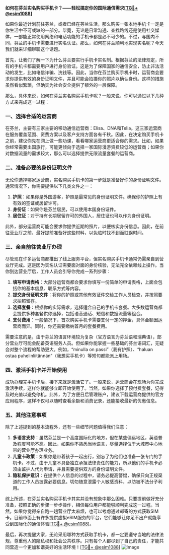 **如何在芬兰实名购买手机卡？——轻松搞定你的国际通信需求[[TG💪+ @esim1088](https://t.me/s/esim1088)]**

如果你最近计划前往芬兰，或者已经在芬兰生活，那么购买一张本地手机卡一定是你生活中不可或缺的一部分。毕竟，无论是日常沟通、查找路线还是使用社交媒体，一部能正常使用网络和电话功能的手机卡都是必不可少的。不过，与国内不同，芬兰的手机卡需要进行实名认证。那么，如何在芬兰顺利地实现实名呢？今天我们就来详细聊聊这个话题。

首先，让我们了解一下为什么芬兰要实行手机卡实名制。根据芬兰的法律规定，所有的手机卡都需要用户进行身份验证。这是为了保障国家的通信安全，防止非法活动的发生，比如电信诈骗、洗钱等。因此，当你在芬兰购买手机卡时，运营商会要求你提供有效的身份证明文件，并且可能会拍摄你的照片以确认身份。这样的措施虽然看似繁琐，但确实为社会安全提供了额外的一层保障。

那么，具体来说，如何在芬兰实名购买手机卡呢？一般来说，你可以通过以下几种方式来完成这一过程：

### 一、选择合适的运营商

在芬兰，主要有三家主要的移动通信运营商：Elisa、DNA和Telia。这三家运营商在服务覆盖范围、资费方案以及客户支持方面各有千秋。因此，在决定购买手机卡之前，建议你先在网上做一些功课，看看哪家运营商更适合你的需求。比如，如果你经常需要出国旅行，可能更倾向于选择一家国际漫游资费较低的运营商；如果你对数据流量的需求较大，那么可以选择提供无限流量套餐的运营商。

### 二、准备必要的身份证明文件

无论你选择哪家运营商，实名购买手机卡的第一步就是准备好你的身份证明文件。通常情况下，你需要提供以下几类文件之一：

1. **护照**：如果你是外国游客，护照是最常见的身份证明文件。确保你的护照上有有效的签证或居留许可。
2. **身份证**：如果你是芬兰居民，可以使用本国身份证件。
3. **居住证**：对于持有长期居留许可的外国人，居住证也可以作为身份证明。

此外，部分运营商可能会要求你提供近期的照片，以便核实身份信息。因此，在前往营业厅之前，最好提前准备好这些材料，以免临时找不到而耽误时间。

### 三、亲自前往营业厅办理

尽管现在许多运营商都推出了线上服务平台，但实名购买手机卡通常仍需亲自到营业厅完成。这是因为实名认证需要面对面的身份核验，无法完全依赖线上操作。当你到达营业厅后，工作人员会引导你完成一系列步骤：

1. **填写申请表格**：大部分运营商都会要求你填写一份简单的申请表格，上面会包括你的基本信息、联系方式等内容。
2. **提交身份证明文件**：将你的护照或其他有效证件交给工作人员检查，并按照要求拍照留存。
3. **选择套餐**：根据你的实际需求，选择适合自己的手机卡套餐。大多数运营商都会提供多种套餐供你选择，包括语音通话、短信和数据流量等组合。
4. **支付费用**：一般情况下，首次购买手机卡需要支付一定的押金，具体金额因运营商而异。同时，你还需要缴纳首月的套餐费用。

需要注意的是，由于芬兰的语言环境较为复杂（官方语言为芬兰语和瑞典语），部分营业厅可能会配备英语服务人员。但如果你能掌握一些基础的芬兰语词汇，无疑会对整个流程的帮助更大。例如，“minulla on passi”（我有护照）、“haluan ostaa puhelinliitännän”（我想买手机卡）等短句都能派上用场。

### 四、激活手机卡并开始使用

成功办理完手机卡后，接下来就是激活它了。一般来说，运营商会在现场为你完成激活手续，这样你就能够立即开始使用了。当然，如果你选择了预付费套餐，记得及时充值以避免停机。此外，为了方便日后管理账户，建议下载运营商提供的官方应用程序，这样不仅可以随时查看余额和消费记录，还能接收最新的优惠信息。

### 五、其他注意事项

除了上述提到的基本流程外，还有一些细节问题值得我们注意：

1. **多语言支持**：虽然芬兰是一个高度国际化的地方，但在某些偏远地区，英语普及程度可能不高。因此，如果你不熟悉当地语言，尽量选择位于大城市中心地带的营业厅办理业务。
2. **儿童卡政策**：如果你是带着孩子一起出行，别忘了为他们也准备一张专门的手机卡。不过，由于儿童不具备独立承担法律责任的能力，所以他们的手机卡必须由监护人代为申请，并且需要提供双方的身份证明文件。
3. **隐私保护意识**：在提供个人信息的过程中，请务必提高警惕，确保只向正规渠道的工作人员披露必要信息。切勿随意泄露个人敏感资料，以防被不法分子利用。

综上所述，在芬兰实名购买手机卡其实并没有想象中那么困难。只要提前做好充分准备，按照正确的步骤一步步操作，相信每位用户都能够顺利完成这一过程。当然，如果你觉得亲自跑一趟营业厅太麻烦，也可以考虑通过邮寄的方式获取SIM卡。目前市面上有许多提供虚拟eSIM服务的平台，它们能够让你足不出户就能享受到国际化的通信体验[[TG💪+ @esim1088](https://t.me/s/esim1088)]。

最后，再次提醒大家，无论采用哪种方式获取手机卡，都一定要遵守当地的法律法规，尊重他人的隐私权和社会公共秩序。只有每个人都尽到了自己的责任，才能共同营造一个更加和谐美好的生活环境！[[TG💪+ @esim1088](https://t.me/s/esim1088)] ![Image](https://i.postimg.cc/4NQfJmqS/Snipaste-2025-05-13-00-14-12.png)